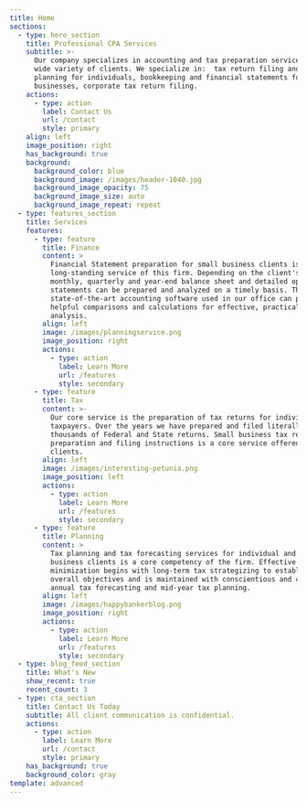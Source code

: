 ```yaml
---
title: Home
sections:
  - type: hero_section
    title: Professional CPA Services
    subtitle: >-
      Our company specializes in accounting and tax preparation services for a
      wide variety of clients. We specialize in:  tax return filing and tax
      planning for individuals, bookkeeping and financial statements for small
      businesses, corporate tax return filing.
    actions:
      - type: action
        label: Contact Us
        url: /contact
        style: primary
    align: left
    image_position: right
    has_background: true
    background:
      background_color: blue
      background_image: /images/header-1040.jpg
      background_image_opacity: 75
      background_image_size: auto
      background_image_repeat: repeat
  - type: features_section
    title: Services
    features:
      - type: feature
        title: Finance
        content: >
          Financial Statement preparation for small business clients is a
          long-standing service of this firm. Depending on the client's needs,
          monthly, quarterly and year-end balance sheet and detailed operating
          statements can be prepared and analyzed on a timely basis. The
          state-of-the-art accounting software used in our office can provide
          helpful comparisons and calculations for effective, practical business
          analysis.
        align: left
        image: /images/planningservice.png
        image_position: right
        actions:
          - type: action
            label: Learn More
            url: /features
            style: secondary
      - type: feature
        title: Tax
        content: >-
          Our core service is the preparation of tax returns for individual
          taxpayers. Over the years we have prepared and filed literally
          thousands of Federal and State returns. Small business tax return
          preparation and filing instructions is a core service offered to our
          clients.
        align: left
        image: /images/interesting-petunia.png
        image_position: left
        actions:
          - type: action
            label: Learn More
            url: /features
            style: secondary
      - type: feature
        title: Planning
        content: >
          Tax planning and tax forecasting services for individual and small
          business clients is a core competency of the firm. Effective tax
          minimization begins with long-term tax strategizing to establish
          overall objectives and is maintained with conscientious and consistent
          annual tax forecasting and mid-year tax planning.
        align: left
        image: /images/happybankerblog.png
        image_position: right
        actions:
          - type: action
            label: Learn More
            url: /features
            style: secondary
  - type: blog_feed_section
    title: What's New
    show_recent: true
    recent_count: 3
  - type: cta_section
    title: Contact Us Today
    subtitle: All client communication is confidential.
    actions:
      - type: action
        label: Learn More
        url: /contact
        style: primary
    has_background: true
    background_color: gray
template: advanced
---
```


